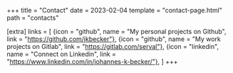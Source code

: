 +++
title = "Contact"
date = 2023-02-04
template = "contact-page.html"
path = "contacts"

[extra]
links = [
  {icon = "github", name = "My personal projects on Github", link = "https://github.com/jkbecker"},
  {icon = "github", name = "My work projects on Gitlab", link = "https://gitlab.com/serval"},
  {icon = "linkedin", name = "Connect on Linkedin", link = "https://www.linkedin.com/in/johannes-k-becker/"},
  ]
+++
